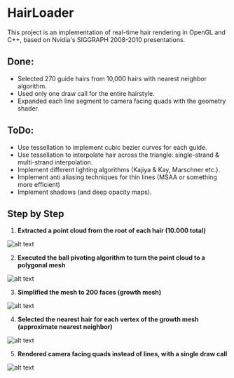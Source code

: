 # HairLoader

This project is an implementation of real-time hair rendering in OpenGL and C++, based on Nvidia's SIGGRAPH 2008-2010 presentations. 

## Done:
- Selected 270 guide hairs from 10,000 hairs with nearest neighbor algorithm.
- Used only one draw call for the entire hairstyle.
- Expanded each line segment to camera facing quads with the geometry shader.

## ToDo:
- Use tessellation to implement cubic bezier curves for each guide.
- Use tessellation to interpolate hair across the triangle: single-strand & multi-strand interpolation.
- Implement different lighting algorithms (Kajiya & Kay, Marschner etc.).
- Implement anti aliasing techniques for thin lines (MSAA or something more efficient)
- Implement shadows (and deep opacity maps).

## Step by Step

1. **Extracted a point cloud from the root of each hair (10.000 total)**

![alt text](https://i.postimg.cc/PrrTnH5d/point-cloud.png)


2. **Executed the ball pivoting algorithm to turn the point cloud to a polygonal mesh**

![alt text](https://i.postimg.cc/dVrWWkc3/ball-pivoting.png)


3. **Simplified the mesh to 200 faces (growth mesh)**

![alt text](https://i.postimg.cc/7hckNG8X/growth-mesh.png)


4. **Selected the nearest hair for each vertex of the growth mesh (approximate nearest neighbor)**

![alt text](https://i.postimg.cc/mrQg2wf4/guides-1.png)



5. **Rendered camera facing quads instead of lines, with a single draw call**

![alt text](https://i.postimg.cc/RVyS78v9/quads.png)

